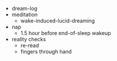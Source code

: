 - dream-log
- meditation
    - wake-induced-lucid-dreaming
- nap
    - 1.5 hour before end-of-sleep wakeup
- reality checks
    - re-read
    - fingers through hand
